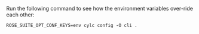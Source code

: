 Run the following command to see how the environment variables over-ride each other:

```
ROSE_SUITE_OPT_CONF_KEYS=env cylc config -O cli .
```
